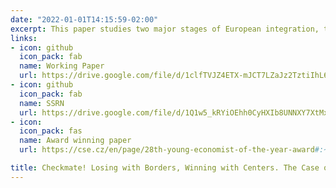 ```yaml
---
date: "2022-01-01T14:15:59-02:00"
excerpt: This paper studies two major stages of European integration, the expansion of the European Union (EU) in 2004 and the Schengen Area in 2008, and their impacts on economic performance in subregions of Central and Eastern European (CEE) countries. Using European regional data at the NUTS3 level and disaggregated synthetic control method, I construct counterfactuals for sub-regions of CEE countries. This approach allows me to assess regional treatment effects (RTEs) and to study the heterogeneous effects of European integration. I find that the benefits of EU and Schengen memberships to annual GDP per capita are approximately 10% less in border regions, relative to interior areas. The results expose regional economic disparities, as border regions lose relative to interior regions since European integration. Furthermore, integration facilitators in border regions, such as fewer geographical barriers, more service employment, and positive attitudes toward the EU, did not reduce economic disparities. The results show that the gap persists, regardless of some complementarities. Thus, the main implication of this paper is that sub-regions of CEE countries are far from being fully converged and that European integration instead seems to have spurred sub-regional divergence.
links:
- icon: github
  icon_pack: fab
  name: Working Paper
  url: https://drive.google.com/file/d/1clfTVJZ4ETX-mJCT7LZaJz2TztiIhL65/view?usp=sharing
- icon: github
  icon_pack: fab
  name: SSRN
  url: https://drive.google.com/file/d/1Q1w5_kRYiOEhh0CyHXIb8UNNXY7XtMxJ/view?usp=sharing
- icon: 
  icon_pack: fas
  name: Award winning paper
  url: https://cse.cz/en/page/28th-young-economist-of-the-year-award#:~:text=Jan%20%C5%BDemli%C4%8Dka%20focuses%20on%20solution,details%20about%20an%20economy%20system.

title: Checkmate! Losing with Borders, Winning with Centers. The Case of European Integration
---
```


